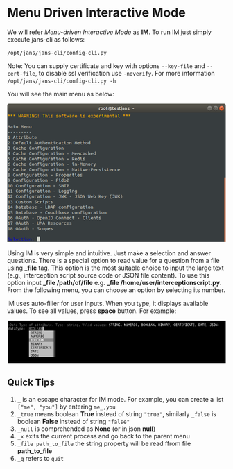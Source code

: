 # Menu Driven Interactive Mode

We will refer _Menu-driven Interactive Mode_ as **IM**. To run IM just simply execute jans-cli as follows:
```
/opt/jans/jans-cli/config-cli.py
```

Note: You can supply certificate and key with options `--key-file` and `--cert-file`, to disable ssl verification use `-noverify`.
For more information `/opt/jans/jans-cli/config-cli.py -h`

You will see the main menu as below:

![jans-cli Main Menu](../../../assets/user/using-jans-cli/images/image-im-main-03042021.png)

Using IM is very simple and intuitive. Just make a selection and answer questions.
There is a special option to read value for a question from a file using **_file** tag.
This option is the most suitable choice to input the large text (e.g., interception
script source code or JSON file content). To use this option input
**_file /path/of/file** e.g. **_file /home/user/interceptionscript.py**.
From the following menu, you can choose an option by selecting its number.


IM uses auto-filler for user inputs. When you type, it displays available values.
To see all values, press **space** button. For example:

![jans-cli Auto Fill](../../../assets/user/using-jans-cli/images/image-im-auto-fill-03042021.png)

## Quick Tips

1. `_` is an escape character for IM mode. For example, you can create a list `["me", "you"]` by entering `me_,you`
1. `_true` means boolean **True** instead of string `"true"`, similarly `_false` is boolean **False** instead of string `"false"`
1. `_null` is comprehended as **None** (or in json **null**)
1. `_x` exits the current process and go back to the parent menu
1. `_file path_to_file` the string property will be read ffrom file **path_to_file**
3. `_q` refers to `quit`



